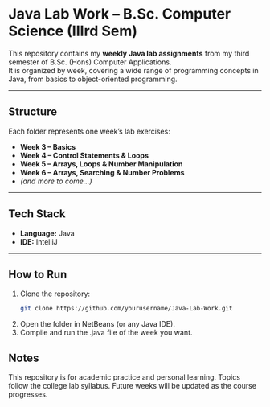 # Java Lab Work – B.Sc. Computer Science (IIIrd Sem)

This repository contains my **weekly Java lab assignments** from my third semester of B.Sc. (Hons) Computer Applications.  
It is organized by week, covering a wide range of programming concepts in Java, from basics to object-oriented programming.

---

## Structure
Each folder represents one week’s lab exercises:

- **Week 3 – Basics**  
- **Week 4 – Control Statements & Loops**  
- **Week 5 – Arrays, Loops & Number Manipulation**  
- **Week 6 – Arrays, Searching & Number Problems**    
- *(and more to come…)*

---

## Tech Stack
- **Language:** Java  
- **IDE:** IntelliJ  

---

## How to Run
1. Clone the repository:
   ```bash
   git clone https://github.com/yourusername/Java-Lab-Work.git
2. Open the folder in NetBeans (or any Java IDE).
3. Compile and run the .java file of the week you want.

## Notes

This repository is for academic practice and personal learning.
Topics follow the college lab syllabus.
Future weeks will be updated as the course progresses.
